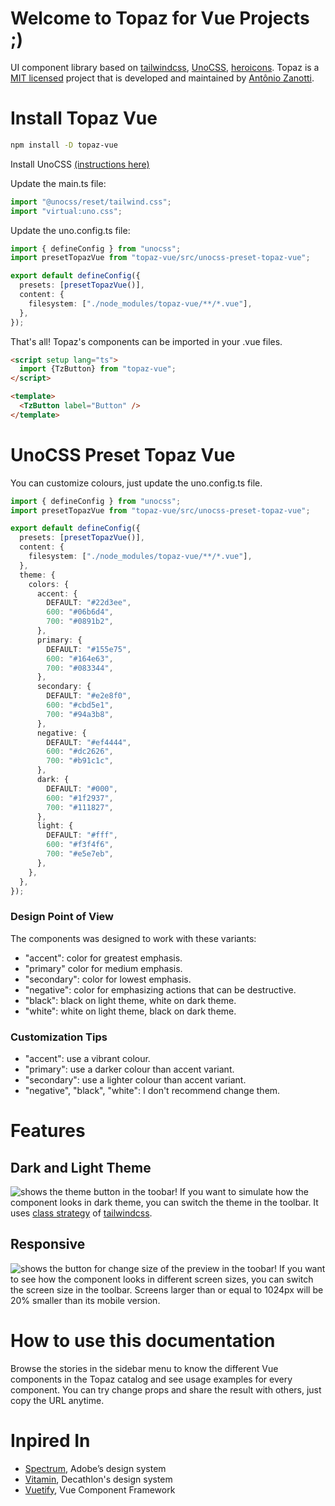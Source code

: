 # Welcome to Topaz for Vue Projects ;)

UI component library based on [tailwindcss](https://tailwindcss.com/), [UnoCSS](https://unocss.dev/), [heroicons](https://heroicons.com/). Topaz is a [MIT licensed](https://opensource.org/license/mit/) project that is developed and maintained by [Antônio Zanotti](https://www.linkedin.com/in/antoniozanotti/).

# Install Topaz Vue

```sh
npm install -D topaz-vue
```

Install UnoCSS [(instructions here)](https://unocss.dev/integrations/vite)

Update the main.ts file:

```ts
import "@unocss/reset/tailwind.css";
import "virtual:uno.css";
```

Update the uno.config.ts file:

```ts
import { defineConfig } from "unocss";
import presetTopazVue from "topaz-vue/src/unocss-preset-topaz-vue";

export default defineConfig({
  presets: [presetTopazVue()],
  content: {
    filesystem: ["./node_modules/topaz-vue/**/*.vue"],
  },
});
```

That's all! Topaz's components can be imported in your .vue files.
```html
<script setup lang="ts">
  import {TzButton} from "topaz-vue";
</script>

<template>
  <TzButton label="Button" />
</template>
```
# UnoCSS Preset Topaz Vue

You can customize colours, just update the uno.config.ts file.

```ts
import { defineConfig } from "unocss";
import presetTopazVue from "topaz-vue/src/unocss-preset-topaz-vue";

export default defineConfig({
  presets: [presetTopazVue()],
  content: {
    filesystem: ["./node_modules/topaz-vue/**/*.vue"],
  },
  theme: {
    colors: {
      accent: {
        DEFAULT: "#22d3ee",
        600: "#06b6d4",
        700: "#0891b2",
      },
      primary: {
        DEFAULT: "#155e75",
        600: "#164e63",
        700: "#083344",
      },
      secondary: {
        DEFAULT: "#e2e8f0",
        600: "#cbd5e1",
        700: "#94a3b8",
      },
      negative: {
        DEFAULT: "#ef4444",
        600: "#dc2626",
        700: "#b91c1c",
      },
      dark: {
        DEFAULT: "#000",
        600: "#1f2937",
        700: "#111827",
      },
      light: {
        DEFAULT: "#fff",
        600: "#f3f4f6",
        700: "#e5e7eb",
      },
    },
  },
});
```

### Design Point of View

The components was designed to work with these variants:

- "accent": color for greatest emphasis.
- "primary" color for medium emphasis.
- "secondary": color for lowest emphasis.
- "negative": color for emphasizing actions that can be destructive.
- "black": black on light theme, white on dark theme.
- "white": white on light theme, black on dark theme.

### Customization Tips

- "accent": use a vibrant colour.
- "primary": use a darker colour than accent variant.
- "secondary": use a lighter colour than accent variant.
- "negative", "black", "white": I don't recommend change them.

# Features

## Dark and Light Theme

![shows the theme button in the toobar!](/images/dark_theme.png "Dark and Light Theme")
If you want to simulate how the component looks in dark theme, you can switch the theme in the toolbar. It uses [class strategy](https://tailwindcss.com/docs/dark-mode) of [tailwindcss](https://tailwindcss.com/).

## Responsive

![shows the button for change size of the preview in the toobar!](/images/screen_size.png "Screen Size")
If you want to see how the component looks in different screen sizes, you can switch the screen size in the toolbar. Screens larger than or equal to 1024px will be 20% smaller than its mobile version.

# How to use this documentation

Browse the stories in the sidebar menu to know the different Vue components in the Topaz catalog and see usage examples for every component. You can try change props and share the result with others, just copy the URL anytime.

# Inpired In

- [Spectrum](https://spectrum.adobe.com/), Adobe’s design system
- [Vitamin](https://github.com/Decathlon/vitamin-web), Decathlon's design system
- [Vuetify](https://github.com/vuetifyjs/vuetify), Vue Component Framework
